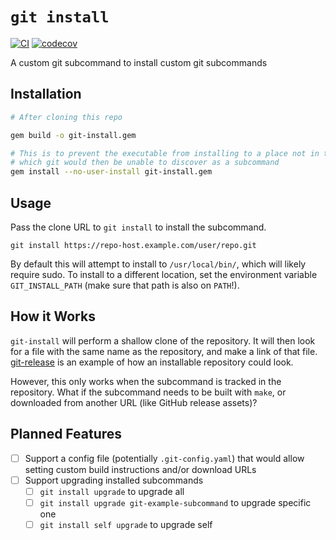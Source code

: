 # `git install`

[![CI](https://github.com/spenserblack/git-install/actions/workflows/ci.yml/badge.svg)](https://github.com/spenserblack/git-install/actions/workflows/ci.yml)
[![codecov](https://codecov.io/gh/spenserblack/git-install/branch/master/graph/badge.svg?token=9sQ9rJlsZL)](https://codecov.io/gh/spenserblack/git-install)

A custom git subcommand to install custom git subcommands

## Installation

```bash
# After cloning this repo

gem build -o git-install.gem

# This is to prevent the executable from installing to a place not in the PATH,
# which git would then be unable to discover as a subcommand
gem install --no-user-install git-install.gem
```

## Usage

Pass the clone URL to `git install` to install the subcommand.

```shell
git install https://repo-host.example.com/user/repo.git
```

By default this will attempt to install to `/usr/local/bin/`,
which will likely require sudo. To install to a different location,
set the environment variable `GIT_INSTALL_PATH` (make sure that path
is also on `PATH`!).

## How it Works

`git-install` will perform a shallow clone of the repository.
It will then look for a file with the same name as the repository,
and make a link of that file. [git-release] is an example of how
an installable repository could look.

However, this only works when the subcommand is tracked in the
repository. What if the subcommand needs to be built with `make`,
or downloaded from another URL (like GitHub release assets)?

## Planned Features

- [ ] Support a config file (potentially `.git-config.yaml`) that
  would allow setting custom build instructions and/or download URLs
- [ ] Support upgrading installed subcommands
  - [ ] `git install upgrade` to upgrade all
  - [ ] `git install upgrade git-example-subcommand` to upgrade specific one
  - [ ] `git install self upgrade` to upgrade self

[git-release]: https://github.com/spenserblack/git-release
